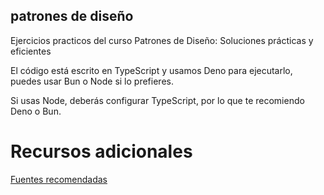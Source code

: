 ## patrones de diseño
Ejercicios practicos del curso Patrones de Diseño: Soluciones prácticas y eficientes

El código está escrito en TypeScript y usamos Deno para ejecutarlo, puedes usar Bun o Node si lo prefieres.

Si usas Node, deberás configurar TypeScript, por lo que te recomiendo Deno o Bun.

# Recursos adicionales

[Fuentes recomendadas](https://gist.github.com/Klerith/f7f558766cb9ad8f36e471cceb5dd910)
